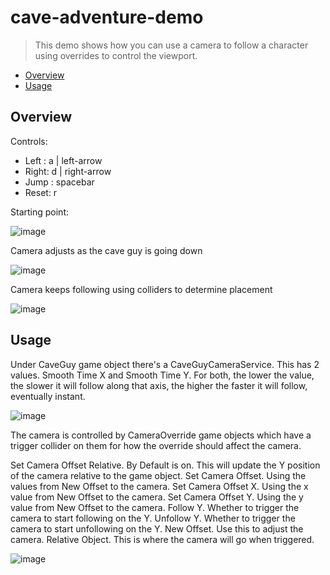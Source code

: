 # cave-adventure-demo

> This demo shows how you can use a camera to follow a character using overrides to control the viewport.

* [Overview](#overview)
* [Usage](#usage)

<a name="overview"></a>
## Overview

Controls:

* Left : a | left-arrow
* Right: d | right-arrow
* Jump : spacebar
* Reset: r

Starting point:

![image](https://user-images.githubusercontent.com/7356219/114114321-81ca4d00-9895-11eb-983a-352dc0715dcb.png)

Camera adjusts as the cave guy is going down

![image](https://user-images.githubusercontent.com/7356219/114114367-94448680-9895-11eb-804d-261119f5c4b4.png)

Camera keeps following using colliders to determine placement

![image](https://user-images.githubusercontent.com/7356219/114114426-af16fb00-9895-11eb-8271-6e958cd64b3b.png)

## Usage

Under CaveGuy game object there's a CaveGuyCameraService. This has 2 values. Smooth Time X and Smooth Time Y. For both, the lower the value, the slower it will follow along that axis, the higher the faster it will follow, eventually instant.

![image](https://user-images.githubusercontent.com/7356219/115081271-d9317400-9eb8-11eb-9fcd-7e47e7187df4.png)

The camera is controlled by CameraOverride game objects which have a trigger collider on them for how the override should affect the camera.

Set Camera Offset Relative. By Default is on. This will update the Y position of the camera relative to the game object.
Set Camera Offset. Using the values from New Offset to the camera.
Set Camera Offset X. Using the x value from New Offset to the camera.
Set Camera Offset Y. Using the y value from New Offset to the camera.
Follow Y. Whether to trigger the camera to start following on the Y.
Unfollow Y. Whether to trigger the camera to start unfollowing on the Y.
New Offset. Use this to adjust the camera.
Relative Object. This is where the camera will go when triggered.

![image](https://user-images.githubusercontent.com/7356219/115081443-201f6980-9eb9-11eb-98af-a4a4d51fd44e.png)


